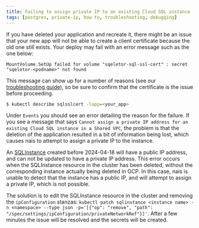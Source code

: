 ```yaml
---
title: Failing to assign private IP to an existing Cloud SQL instance
tags: [postgres, private-ip, how-to, troubleshooting, debugging]
---
```


If you have deleted your application and recreate it, there might be an issue that your new app will not be able to create a client certificate because the old one still exists.
Your deploy may fail with an error message such as the one below:

```
MountVolume.SetUp failed for volume "sqeletor-sql-ssl-cert" : secret "sqeletor-<podname>" not found
```

This message can show up for a number of reasons (see our [troubleshooting guide](../../../workloads/how-to/troubleshooting.md)), so be sure to confirm that the certificate is the issue before proceeding.

```bash
$ kubectl describe sqlsslcert -lapp=<your_app>
```

Under `Events` you should see an error detailing the reason for the failure.
If you see a message that says `Cannot assign a private IP address for an existing Cloud SQL instance in a Shared VPC`, 
the problem is that the deletion of the application resulted in a bit of information being lost, which causes nais to attempt to assign a private IP to the instance.

An [SQLInstance](../explanations/cloud-sql-instance.md) created before 2024-04-18 will have a public IP address, and can not be updated to have a private IP address.
This error occurs when the SQLInstance resource in the cluster has been deleted, without the corresponding instance actually being deleted in GCP.
In this case, nais is unable to detect that the instance has a public IP, and will attempt to assign a private IP, which is not possible.

The solution is to edit the SQLInstance resource in the cluster and removing the `ipConfiguration` stanzas:
`kubectl patch sqlinstance <instance name> -n <namespace> --type json -p='[{"op": "remove", "path": "/spec/settings/ipConfiguration/privateNetworkRef"}]'`.
After a few minutes the issue will be resolved and the secrets will be created.
